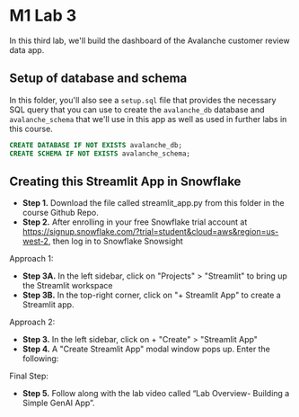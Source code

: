 # M1 Lab 3

In this third lab, we'll build the dashboard of the Avalanche customer review data app. 

## Setup of database and schema

In this folder, you'll also see a `setup.sql` file that provides the necessary SQL query that you can use to create the `avalanche_db` database and `avalanche_schema` that we'll use in this app as well as used in further labs in this course. 
```sql
CREATE DATABASE IF NOT EXISTS avalanche_db;
CREATE SCHEMA IF NOT EXISTS avalanche_schema;
```

## Creating this Streamlit App in Snowflake
- **Step 1.** Download the file called streamlit_app.py from this folder in the course Github Repo.
- **Step 2.** After enrolling in your free Snowflake trial account at https://signup.snowflake.com/?trial=student&cloud=aws&region=us-west-2, then log in to Snowflake Snowsight

Approach 1:

- **Step 3A.** In the left sidebar, click on "Projects" > "Streamlit" to bring up the Streamlit workspace
- **Step 3B.** In the top-right corner, click on "+ Streamlit App" to create a Streamlit app.

Approach 2:

- **Step 3.** In the left sidebar, click on + "Create" > "Streamlit App"
- **Step 4.** A "Create Streamlit App" modal window pops up. Enter the following:

Final Step: 
- **Step 5.** Follow along with the lab video called “Lab Overview- Building a Simple GenAI App”.

